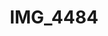 ---
pid: '164'
layout: photos
title: IMG_4484
filename: IMG_4513.jpg
caption: 
previous_pid: '163'
next_pid: '165'
permalink: "/photos/164.html"
---